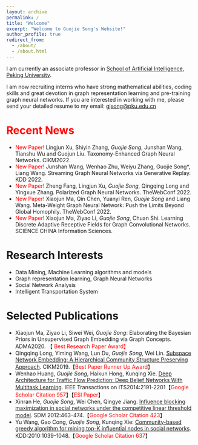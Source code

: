 ```yaml
---
layout: archive
permalink: /
title: "Welcome"
excerpt: "Welcome to Guojie Song's Website!"
author_profile: true
redirect_from: 
  - /about/
  - /about.html
---
```


I am currently an associate professor in [School of Artificial Intelligence](https://www.cis.pku.edu.cn), [Peking University](https://www.pku.edu.cn). 

I am now recruiting interns who have strong mathematical abilities, coding skills  and great devotion in  graph representation learning and pre-training graph neural networks. If you are interested in working with me, please send your detailed resume to my email: [gjsong@pku.edu.cn](mailto:gjsong@pku.edu.cn)


<span style='color:red'>Recent News</span>
======
- <span style="color:red">New Paper!</span> Lingjun Xu, Shiyin Zhang, *Guojie Song*, Junshan Wang, Tianshu Wu and Guojun Liu. Taxonomy-Enhanced Graph Neural Networks. CIKM2022.
- <span style="color:red">New Paper!</span>	Junshan Wang, Wenhao Zhu, Weiyu Zhang, Guojie Song*, Liang Wang. Streaming Graph Neural Networks via Generative Replay. KDD 2022.
- <span style="color:red">New Paper!</span> Zheng Fang, Lingjun Xu, *Guojie Song*, Qingqing Long and Yingxue Zhang. Polarized Graph Neural Networks. TheWebConf 2022.
- <span style="color:red">New Paper!</span> Xiaojun Ma, Qin Chen, Yuanyi Ren, *Guojie Song* and Liang Wang. Meta-Weight Graph Neural Network: Push the Limits Beyond Global Homophily. TheWebConf 2022.
- <span style="color:red">New Paper!</span> Xiaojun Ma, Ziyao Li, *Guojie Song*, Chuan Shi. Learning Discrete Adaptive Receptive Fields for Graph Convolutional Networks. SCIENCE CHINA Information Sciences.

Research Interests
======
- Data Mining,  Machine Learning algorithms and models
- Graph representation learning, Graph Neural Networks
- Social Network Analysis
- Intelligent Transportation System

Selected Publications
======
- Xiaojun Ma, Ziyao Li, Siwei Wei, *Guojie Song*: Elaborating the Bayesian Priors in Unsupervised Graph Embedding via Graph Concepts. ADMA2020. 【<span style="color:red"> Best Research Paper Award】
- Qingqing Long, Yiming Wang, Lun Du, *Guojie Song*, Wei Lin. [Subspace Network Embedding: A Hierarchical Community Structure Preserving Approach](https://dl.acm.org/citation.cfm?doid=3357384.3357947). CIKM2019.【<span style="color:red">Best Paper Runner Up Award</span>】
- Wenhao Huang, *Guojie Song*, Haikun Hong, Kunqing Xie. [Deep Architecture for Traffic Flow Prediction: Deep Belief Networks With Multitask Learning](https://ieeexplore.ieee.org/document/6786503/). IEEE Transactions on ITS2014:2191-2201【<span style="color:red">Google Scholar Citation 957</span>】【<span style="color:red">ESI Paper</span>】
-  Xinran He, *Guojie Song*, Wei Chen, Qingye Jiang. [Influence blocking maximization in social networks under the competitive linear threshold model](https://arxiv.org/abs/1110.4723). SDM 2012:463-474.【<span style="color:red">Google Scholar Citation 423</span>】
- Yu Wang, Gao Cong, *Guojie Song*, Kunqing Xie: [Community-based greedy algorithm for mining top-K influential nodes in social networks](https://dl.acm.org/citation.cfm?doid=1835804.1835935). KDD:2010:1039-1048.【<span style="color:red">Google Scholar Citation 637</span>】
